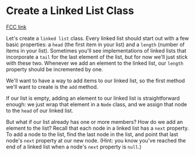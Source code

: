 # Create a Linked List Class

[FCC link](https://www.freecodecamp.org/learn/coding-interview-prep/data-structures/create-a-linked-list-class)

Let's create a `linked list` class. Every linked list should start out with a
few basic properties: a `head` (the first item in your list) and a `length`
(number of items in your list). Sometimes you'll see implementations of linked
lists that incorporate a `tail` for the last element of the list, but for now
we'll just stick with these two. Whenever we add an element to the linked list,
our `length` property should be incremented by one.

We'll want to have a way to add items to our linked list, so the first method
we'll want to create is the `add` method.

If our list is empty, adding an element to our linked list is straightforward
enough: we just wrap that element in a `Node` class, and we assign that node to
the `head` of our linked list.

But what if our list already has one or more members? How do we add an element
to the list? Recall that each node in a linked list has a `next` property. To
add a node to the list, find the last node in the list, and point that last
node's `next` property at our new node. (Hint: you know you've reached the end
of a linked list when a node's `next` property is `null`.)

